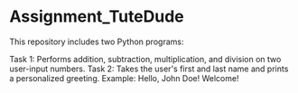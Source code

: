# Assignment_TuteDude

This repository includes two Python programs:

Task 1: Performs addition, subtraction, multiplication, and division on two user-input numbers.
Task 2: Takes the user's first and last name and prints a personalized greeting.
Example: Hello, John Doe! Welcome!
